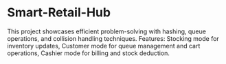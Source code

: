 # Smart-Retail-Hub

This project showcases efficient problem-solving with hashing, queue operations, and collision handling techniques.
Features:
Stocking mode for inventory updates,
Customer mode for queue management and cart operations,
Cashier mode for billing and stock deduction.
